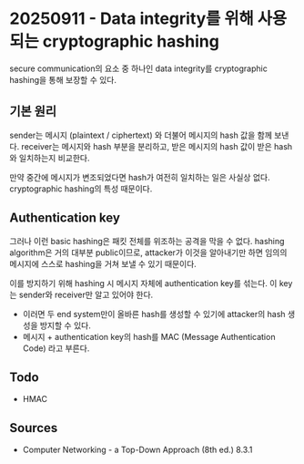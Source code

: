 # 20250911 - Data integrity를 위해 사용되는 cryptographic hashing

secure communication의 요소 중 하나인 data integrity를 cryptographic hashing을 통해 보장할 수 있다.

## 기본 원리

sender는 메시지 (plaintext / ciphertext) 와 더불어 메시지의 hash 값을 함께 보낸다.
receiver는 메시지와 hash 부분을 분리하고, 받은 메시지의 hash 값이 받은 hash와 일치하는지 비교한다.

만약 중간에 메시지가 변조되었다면 hash가 여전히 일치하는 일은 사실상 없다.
cryptographic hashing의 특성 때문이다.

## Authentication key

그러나 이런 basic hashing은 패킷 전체를 위조하는 공격을 막을 수 없다.
hashing algorithm은 거의 대부분 public이므로, attacker가 이것을 알아내기만 하면
임의의 메시지에 스스로 hashing을 거쳐 보낼 수 있기 때문이다.

이를 방지하기 위해 hashing 시 메시지 자체에 authentication key를 섞는다.
이 key는 sender와 receiver만 알고 있어야 한다.
- 이러면 두 end system만이 올바른 hash를 생성할 수 있기에 attacker의 hash 생성을 방지할 수 있다.
- 메시지 + authentication key의 hash를 MAC (Message Authentication Code) 라고 부른다.

## Todo

- HMAC

## Sources

- Computer Networking - a Top-Down Approach (8th ed.) 8.3.1
